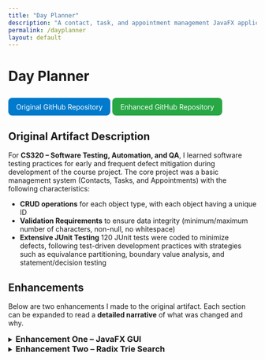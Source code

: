 ```yaml
---
title: "Day Planner"
description: "A contact, task, and appointment management JavaFX application"
permalink: /dayplanner
layout: default
---
```


# Day Planner
<a href="https://github.com/Halfwitz/CS320-JUnit-Project" style="display:inline-block; padding:0.6rem 1rem; margin-top:0.5rem; background-color:#007acc; color:#fff; text-decoration:none; border-radius:8px;">
  Original GitHub Repository </a>        <a href="https://github.com/Halfwitz/DayPlanner" style="display:inline-block; padding:0.6rem 1rem;margin-top:0.5rem; background-color:#28a745; color:#fff; text-decoration:none; border-radius:8px;"> Enhanced GitHub Repository </a>

## Original Artifact Description

For **CS320 – Software Testing, Automation, and QA**, I learned software testing practices for early and frequent defect mitigation during development of the course project. The core project was a basic management system (Contacts, Tasks, and Appointments) with the following characteristics:

- **CRUD operations** for each object type, with each object having a unique ID 
- **Validation Requirements** to ensure data integrity (minimum/maximum number of characters, non-null, no whitespace)  
- **Extensive JUnit Testing** 120 JUnit tests were coded to minimize defects, following test-driven development practices with strategies such as equivalance partitioning, boundary value analysis, and statement/decision testing

## Enhancements
Below are two enhancements I made to the original artifact. Each section can be expanded to read a **detailed narrative** of what was changed and why.

<details>
<summary>
<h3 style="display:inline">Enhancement One – JavaFX GUI</h3>
</summary>

<br />

### Day Planner JavaFX GUI Narrative

**Artifact Description**

The artifact I’ve enhanced is Day Planner,  a JavaFX GUI application created from modifications to an original project made as part of my coursework for CS320: Software Testing, Automation, and QA. The original project was a basic service management system for different object types–Contact, Task, and Appointment with Cread, Read, Update, and Delete operations with input validation based on object attribute constraints. It also included extensive JUnit testing with 120 tests to ensure the reliability of its functionality. 
My enhancement transforms the original project into a fully functional user-facing application by adding a GUI built with JavaFX that allows users to interact with the system. This GUI includes separated screens for managing Contacts, Tasks, and Appointments, featuring editable data tables and persistent data storage through CSV files, improving the system’s usability and testing capabilities.

**Justification of Enhancements**

I’ve included this artifact in my ePortfolio because it is a prime example of my skills related to Software Engineering/Design, a critical area I want to showcase. I’ve enhanced this artifact because the original was strong in functionality and testing, but it lacked usability and user testing capabilities. Enhancing it with a user interface allowed me to demonstrate key software development skills through the additional components, aligning it with professional software engineering standards.

The JavaFX GUI components provide users with screens for managing Contacts, Tasks, and Appointments, showcasing my ability to implement effective user interfaces and understanding of reusable and modular UI design with components like TableView, which dynamically generates data rows for any data object with functional controls. Object storage persistence is achieved by including components like ServiceFileUtil and the CsvSerializable interface, showcasing my ability to handle file input or output by writing Appointment, Contact, and Task objects into CSV files and reading them back into the program. GUI elements are organized into controller and UI packages, separating UI logic from business logic using controllers like ContactController and views like ContactView, demonstrating my ability to design and integrate a separation of backend and frontend components. Reusability utilities like InputValidator were created to demonstrate input validation and error handling skills within the system, preventing invalid data from being stored and processed by the application. 

By including these enhancements, I’ve significantly improved the usability of the system while achieving maintainability and modularization, making it a valuable addition to my ePortfolio.

**Course Outcomes Achieved**

I’ve developed the enhancement with the intention to meet the course outcomes outlined in this capstone course. 
Building Collaborative Environments - The project’s code includes detailed documentation through JavaDoc comments, and the code is hosted on GitHub to enable contributors to make decisions and contributions regarding the project. Thorough modularity and readable code further encourage future collaboration.

- *Professional Communication* - Documentation provides clear communication for technical users, however, to best meet this outcome, I intend to add audience-friendly communication in the GUI, including descriptive error messages for invalid input or additional navigation messages. I will also add a README for all audiences explaining usage and enhancement details.
- *Designing and Evaluating Computing Solutions* - The project balances trade-offs between performance and persistence by using memory-based storage for speed during runtime and file-based storage for data persistence, demonstrating an understanding of computing solution standards and involved trade-offs. 
- *Utilizing Innovative Techniques and Tools* - Industry standard tools like JavaFX for UI development and Java library classes like BufferedReader and BufferedWriter for file handling are utilized to implement the enhancement and efficiently add value to this project. 

**Enhancement Process Reflection**

Enhancing this project was a very challenging process that I began by planning my enhancements to improve user interaction and system scalability. First, in designing the architecture for the JavaFX application, I structured it into module components with individual view and controller classes for each major screen and screen component. Learning to effectively separate UI logic from backend service was initially challenging. However, through research and development, I learned to delegate UI responsibilities to View classes and business logic to Controller classes, separating frontend and backend to create a maintainable architecture.

I encountered challenges in implementing reusable components like the TableView class, which dynamically creates a data table with editable fields of object types like Contacts, Tasks, and Appointments. Reusable components required an understanding of Java generics and interfaces. Implementing ‘F extends Enum<F> in the Entity class enabled dynamic field handling, which was key to my learning of flexible code structure and streamlining integration of other object types. File-based persistence introduced additional challenges, as I had to develop an understanding of file I/O. I designed a custom CSV file I/O system for parsing files, rather than relying on external libraries, to deepen my understanding of these operations and build confidence, though it added time constraints to the project. 

Throughout development, time management was a recurring challenge. Each challenge provided significant time constraints that I could not fully accommodate, so despite completing core functionalities, I could not implement the advanced features I planned, like CSS styling and unit tests for GUI components. I also have additions to make to the functionality of the appointment management screen and user-facing error messages. Seeking guidance from online communities revealed strongly held conflicting opinions, emphasizing the need to critically evaluate advice in a timely manner. Going forward, especially when faced with time constraints, I will be sure to focus on time-efficient coding by using additional libraries for common utilities like CSV file parsing, input validation and sanitization, ID generation, etc.
<br />
</details>

<details>
<summary>
<h3 style="display:inline">Enhancement Two – Radix Trie Search</h3>
</summary>

<br />

### Day Planner: Radix Trie Data Structure and Prefix Search Algorithm Narrative

**Artifact Description**

For the second enhancement, I’ve extended the object lookup capabilities of the service classes to enable efficient searches by any attribute such as firstName, lastName, phone, or address for contact, using a prefix search algorithm that can return all results that start with the specified prefix. To achieve this, the service class uses a custom Radix tree (also compact trie) data structure, which efficiently indexes object attributes for optimized searching with prefix-based retrieval.

**Justification of Enhancements**

This artifact is ideal for inclusion in my ePortfolio because it demonstrates my ability to implement advanced data structures to enhance an existing artifact and benefit from optimized algorithms. The original artifact had limited search functionality, relying only on HashMaps for ID-based lookups. To improve this, I implemented a search functionality in the application that allows a user to search for objects using a full or partial match and specifying the field to search by (such as first name, last name, etc.), which required implementing a custom data structure. By developing the Radix Tree data structure, I’ve showcased my ability to implement a data structure that prioritizes fast retrieval while balancing space complexity. Choosing the data structure and implementing the CompactTrie class, which I will describe in the Enhancement Process Reflection section, requires skills in understanding the time and space complexity of different operations and evaluating them to choose the ideal structure and search algorithm for my application. I’ve demonstrated these skills by successfully implementing a radix tree data structure and prefix search algorithm, which allowed me to add search functionality to the JavaFX GUI by integrating these modules–another skill demonstrating the ability to implement user-facing features. 

Overall, by using every attribute of each object as a search key to provide fast search functionality with partial string lookups, this enhancement directly improves the usability and efficiency of the application. 

**Course Outcomes Achieved**
I’ve developed the enhancement to meet the course outcomes outlined in this capstone course. 
- *Building Collaborative Environments* - The project, hosted on Github to allow future contributors to review and improve the code, also features comprehensive Javadoc documentation and inline comments for all classes and methods, ensuring future readability and clarity for others and myself.  This enhancement builds upon previous documentation by including documentation in the CompactTrie and SearchView classes. 
- *Professional Communication* - Updated documentation throughout the additions explains the process to achieve a specific goal and the improvements made. Improvements made to the GUI’s style and labeling communicate to the user not only the new search functionality, but also any important error messages regarding invalid input that need to be addressed with red outlining or text for invalid fields. 
- *Designing and Evaluating Computing Solutions* - The original HashMap retrieval is limited to average constant O(1) lookups. It cannot be used to look up an object's other attributes without creating a new HashMap for each attribute with entries for each attribute. Throughout development, I’ve analyzed trade-offs of other data structures until selecting the Radix Tree data structure, with a search complexity of O(k), where k is the search key's length. 
- *Utilizing Innovative Techniques and Tools* - Trie data structures and compact tries (Radix tree) are innovative data structure techniques that are commonly implemented in computing due to prefix-based searches for applications like text autocompletion, file path navigation, IP routing, and so on. I’ve utilized these data structures in my application for the same benefits of efficient prefix lookup.

**Enhancement Process Reflection**

*Problems with BSTs*

I initially planned to use a Binary Search Tree (BST) for searching objects by attributes, where each node in the tree stored the field and attribute value as a key (“Michael” for FIRST_NAME), a reference to the object, a left child node (with a key that is <= the parent key) and a right child node (with a key that is > the parent key). Naively, I thought BSTs could handle prefix searches by locating the first matching node (“Michael” when searching “Mich”) and traversing both subtrees to collect only continuous nodes that start with the prefix. After fully implementing the BST, I discovered the flaw in this is that a non-matching middle node could separate two matches, disrupting the continuous range. This match is missed unless I traverse the entire BST, which degrades the search time complexity to O(N), leading me to explore alternative structures.

*Radix Trees to the Rescue*

Through research, I discovered that Trie structures were better suited for my use case and were designed to handle prefixes, breaking each word into character nodes where the hierarchical path forms a word. The figure on the right, generated with the USFCA Trie Visualizer, shows this structure. Searching “Mi,” we locate the “I” node and descendant paths are valid matches (“MIKE,” “MICHAEL,” and “MICHELLE”). However, with potentially thousands of stored attributes and considering some fields like address contain up to 50 characters, there would be an excessive space complexity.
A Compact Trie (Radix Tree) improves on this by merging common prefixes into single nodes, significantly decreasing the space overhead, though implementation is more complex.

*Challenges in Implementing a Radix Tree*

Handling object storage and field associations was a challenge because multiple objects can have the same attribute value, one object can have duplicate attributes across fields, and searches can be field-specific. To address this, I ensured each word-end node (representing full attributes, the green nodes in the figure) stores a map of fields to all associated objects.

- Object Insertion
  To insert an object into the trie, every attribute is inserted. I’ve developed the algorithm to:
  1. Start at the root and traverse nodes matching portions of the attribute until the following
  2. If an exact match is found, the object is added to that node’s data
  3. If a node partially matches the attribute, it is split at the shared portion (when inserting “Michelle” when “Michael” exists, it is split into “Mich” with “ael” and “elle” as children.)
  4. If no further match exists, a new child is created, storing the remainder of the attribute
  Following this algorithm, the average to worst-case insertion is *O(k)* time complexity, where k is the length of the attribute. I faced challenges implementing the node splitting, leading to loops in the node pointers due to new nodes pointing back at themselves, but through extensive debug print statements to track insertions, I resolved this issue.

- Object Deletion
  Each attribute of an object is deleted from the Radix Tree using the following process:
  1. Recursively traverse the trie until the word-end for the attribute is found
  2. Remove the object from the field data. If the node still has data, it remains. If the node has no data but a single child, merge the child with the node. If there are no nodes or children, it is deleted
  3. If the node should be deleted, remove its reference from its parent node. If the parent now has only one child, merge that child with the parent. 
  Node deletion also has a worst-case *O(k)* time complexity due to only having to traverse each character of the word if each character is a node. This method was the most difficult to implement due to challenges such as keeping a parent node reference when merging when necessary. Implementing this function recursively was the most understandable way of passing references. 

- Prefix Search Implementation
  The goal of creating this data structure, a prefix search algorithm, was the most simplistic to implement, using the following process:
  1. Traverse until the first node that represents the prefix being searched is found.
  2. Traverse all of that node’s descendants using a DFS algorithm, storing all objects
  3. Return the results as a set of objects.
  The prefix search also has an efficient lookup time complexity of *O(k + m)*, where m is the number of results starting with the prefix. 

While Binary Search Trees are generally more efficient in time and space, exploring and implementing Compact Tries was a beneficial experience in my understanding of the trade-offs and benefits of different data structures, such as the benefit of prefix-based searches. By choosing Radix trees over standard trees, many of these operations are likely to run much faster with a best-case O(1) time complexity due to the compression of nodes. Overall, I was glad to acquire knowledge of such data structures, ultimately providing a deeper understanding of algorithmic problem-solving and data structure implementation.
<br />
</details>

